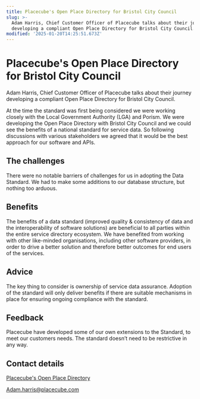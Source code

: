 ```yaml
---
title: Placecube's Open Place Directory for Bristol City Council
slug: >-
  Adam Harris, Chief Customer Officer of Placecube talks about their journey
  developing a compliant Open Place Directory for Bristol City Council.
modified: '2025-01-20T14:25:51.673Z'
---
```


# Placecube's Open Place Directory for Bristol City Council

Adam Harris, Chief Customer Officer of Placecube talks about their journey developing a compliant Open Place Directory for Bristol City Council.

At the time the standard was first being considered we were working closely with the Local Government Authority (LGA) and Porism. We were developing the Open Place Directory with Bristol City Council and we could see the benefits of a national standard for service data. So following discussions with various stakeholders we agreed that it would be the best approach for our software and APIs.

## The challenges

There were no notable barriers of challenges for us in adopting the Data Standard. We had to make some additions to our database structure, but nothing too arduous.

## Benefits

The benefits of a data standard (improved quality & consistency of data and the interoperability of software solutions) are beneficial to all parties within the entire service directory ecosystem. We have benefited from working with other like-minded organisations, including other software providers, in order to drive a better solution and therefore better outcomes for end users of the services.

## Advice

The key thing to consider is ownership of service data assurance. Adoption of the standard will only deliver benefits if there are suitable mechanisms in place for ensuring ongoing compliance with the standard.

## Feedback

Placecube have developed some of our own extensions to the Standard, to meet our customers needs. The standard doesn’t need to be restrictive in any way.

## Contact details

[Placecube's Open Place Directory](https://www.placecube.com/platforms/open-place-directory/)

Adam.harris@placecube.com
